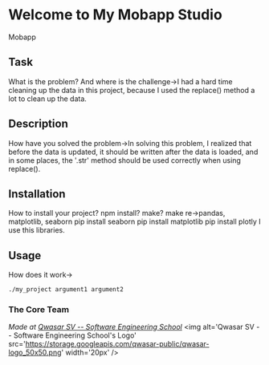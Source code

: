 # Welcome to My Mobapp Studio
Mobapp

## Task
What is the problem? And where is the challenge->I had a hard time cleaning up the data in this project, because I used the replace() method a lot to clean up the data.

## Description
How have you solved the problem->In solving this problem, I realized that before the data is updated, it should be written after the data is loaded, and in some places, the '.str' method should be used correctly when using replace().

## Installation
How to install your project? npm install? make? make re->pandas, matplotlib, seaborn
pip install seaborn
pip install matplotlib
pip install plotly
I use this libraries.

## Usage
How does it work->
```
./my_project argument1 argument2
```

### The Core Team


<span><i>Made at <a href='https://qwasar.io'>Qwasar SV -- Software Engineering School</a></i></span>
<span><img alt='Qwasar SV -- Software Engineering School's Logo' src='https://storage.googleapis.com/qwasar-public/qwasar-logo_50x50.png' width='20px' /></span>
